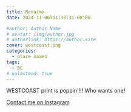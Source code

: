 ```yaml
---
title: Nanaimo
date: 2024-11-06T11:38:31-08:00

#author: Author Name
# avatar: /img/author.jpg
# authorlink: https://author.site
cover: westcoast.png
categories:
  - place names
tags:
  - BC
# nolastmod: true
---
```



WESTCOAST print is poppin'!!!
Who wants one!

<!--more-->
[Contact me on Instagram](https://www.instagram.com/reel/DCDfhWxPxzm/)

